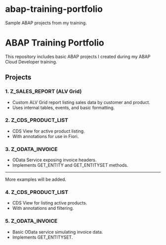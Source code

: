 # abap-training-portfolio
Sample ABAP projects from my training.
# ABAP Training Portfolio

This repository includes basic ABAP projects I created during my ABAP Cloud Developer training.

## Projects

### 1. Z_SALES_REPORT (ALV Grid)
- Custom ALV Grid report listing sales data by customer and product.
- Uses internal tables, events, and basic formatting.

### 2. Z_CDS_PRODUCT_LIST
- CDS View for active product listing.
- With annotations for use in Fiori.

### 3. Z_ODATA_INVOICE
- OData Service exposing invoice headers.
- Implements GET_ENTITY and GET_ENTITYSET methods.

---

More examples will be added.

### 4. Z_CDS_PRODUCT_LIST
- CDS View for listing active products.
- With annotations and filtering.

### 5. Z_ODATA_INVOICE
- Basic OData service simulating invoice data.
- Implements GET_ENTITYSET.

